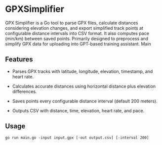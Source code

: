 # GPXSimplifier
GPX Simplifier is a Go tool to parse GPX files, calculate distances considering elevation changes, and export simplified track points at configurable distance intervals into CSV format. It also computes pace (min/km) between saved points.
Primarily designed to preprocess and simplify GPX data for uploading into GPT-based training assistant.
Main 
## Features

* Parses GPX tracks with latitude, longitude, elevation, timestamp, and heart rate.

* Calculates accurate distances using horizontal distance plus elevation differences.

* Saves points every configurable distance interval (default 200 meters).

* Outputs CSV with distance, time, elevation, heart rate, and pace.

## Usage

`go run main.go -input input.gpx [-out output.csv] [-interval 200]`
